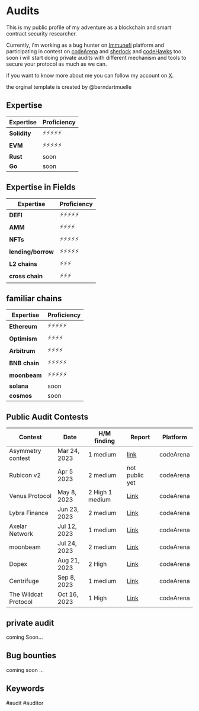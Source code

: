 # Audits

This is my public profile of my adventure as a blockchain and smart contract security researcher.

Currently, i'm working as a bug hunter on [Immunefi](https://immunefi.com/) platform and participating in contest on [codeArena](https://code4rena.com/) and [sherlock](https://www.sherlock.xyz/) and [codeHawks](https://www.codehawks.com/) too. soon i will start doing private audits with different mechanism and tools to secure your protocol as much as we can.

if you want to know more about me you can follow my account on [X](https://twitter.com/0xkazimm).

the orginal template is created by @berndartmuelle

## Expertise

| Expertise    | Proficiency |
| ------------ | ----------- |
| **Solidity** | ⚡⚡⚡⚡⚡  |
| **EVM**      | ⚡⚡⚡⚡⚡  |
| **Rust**     | soon        |
| **Go**       | soon        |

## Expertise in Fields

| Expertise          | Proficiency |
| ------------------ | ----------- |
| **DEFI**           | ⚡⚡⚡⚡⚡  |
| **AMM**            | ⚡⚡⚡⚡    |
| **NFTs**           | ⚡⚡⚡⚡⚡  |
| **lending/borrow** | ⚡⚡⚡⚡⚡  |
| **L2 chains**      | ⚡⚡⚡      |
| **cross chain**    | ⚡⚡⚡      |

## familiar chains

| Expertise     | Proficiency |
| ------------- | ----------- |
| **Ethereum**  | ⚡⚡⚡⚡⚡  |
| **Optimism**  | ⚡⚡⚡⚡    |
| **Arbitrum**  | ⚡⚡⚡⚡    |
| **BNB chain** | ⚡⚡⚡⚡⚡  |
| **moonbeam**  | ⚡⚡⚡⚡⚡  |
| **solana**    | soon        |
| **cosmos**    | soon        |

## Public Audit Contests

| Contest              | Date         | H/M finding     | Report                                                   | Platform  |
| -------------------- | ------------ | --------------- | -------------------------------------------------------- | --------- |
| Asymmetry contest    | Mar 24, 2023 | 1 medium        | [link](https://code4rena.com/reports/2023-03-asymmetry)  | codeArena |
| Rubicon v2           | Apr 5 2023   | 2 medium        | not public yet                                           | codeArena |
| Venus Protocol       | May 8, 2023  | 2 High 1 medium | [Link](https://code4rena.com/reports/2023-05-venus)      | codeArena |
| Lybra Finance        | Jun 23, 2023 | 2 medium        | [Link](https://app.sherlock.xyz/audits/contests/99)      | codeArena |
| Axelar Network       | Jul 12, 2023 | 1 medium        | [Link](https://code4rena.com/reports/2023-07-axelar)     | codeArena |
| moonbeam             | Jul 24, 2023 | 2 medium        | [Link](https://code4rena.com/reports/2023-07-moonwell)   | codeArena |
| Dopex                | Aug 21, 2023 | 2 High          | [Link](https://code4rena.com/reports/2023-08-dopex)      | codeArena |
| Centrifuge           | Sep 8, 2023  | 1 medium        | [Link](https://code4rena.com/reports/2023-09-centrifuge) | codeArena |
| The Wildcat Protocol | Oct 16, 2023 | 1 High          | [Link](ttps://code4rena.com/reports/2023-10-wildcat)     | codeArena |

## private audit

coming Soon...

## Bug bounties

coming soon ...

## Keywords

#audit #auditor
